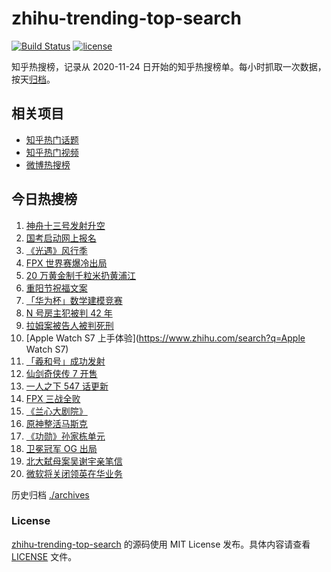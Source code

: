 # zhihu-trending-top-search

[![Build Status](https://github.com/justjavac/zhihu-trending-top-search/workflows/ci/badge.svg?branch=main)](https://github.com/justjavac/zhihu-trending-top-search/actions)
[![license](https://img.shields.io/github/license/justjavac/zhihu-trending-top-search)](https://github.com/justjavac/zhihu-trending-top-search/blob/main/LICENSE)

知乎热搜榜，记录从 2020-11-24 日开始的知乎热搜榜单。每小时抓取一次数据，按天[归档](./archives)。

## 相关项目

- [知乎热门话题](https://github.com/justjavac/zhihu-trending-hot-questions)
- [知乎热门视频](https://github.com/justjavac/zhihu-trending-hot-video)
- [微博热搜榜](https://github.com/justjavac/weibo-trending-hot-search)

## 今日热搜榜

<!-- BEGIN -->
<!-- 最后更新时间 Sat Oct 16 2021 06:12:39 GMT+0800 (China Standard Time) -->

1. [神舟十三号发射升空](https://www.zhihu.com/search?q=神舟十三号)
1. [国考启动网上报名](https://www.zhihu.com/search?q=国考)
1. [《光遇》风行季](https://www.zhihu.com/search?q=光遇)
1. [FPX 世界赛爆冷出局](https://www.zhihu.com/search?q=FPX)
1. [20 万黄金制千粒米扔黄浦江](https://www.zhihu.com/search?q=黄金米)
1. [重阳节祝福文案](https://www.zhihu.com/search?q=重阳节文案)
1. [「华为杯」数学建模竞赛](https://www.zhihu.com/search?q=华为杯)
1. [N 号房主犯被判 42 年](https://www.zhihu.com/search?q=N号房)
1. [拉姆案被告人被判死刑](https://www.zhihu.com/search?q=拉姆)
1. [Apple Watch S7 上手体验](https://www.zhihu.com/search?q=Apple Watch S7)
1. [「羲和号」成功发射](https://www.zhihu.com/search?q=羲和号)
1. [仙剑奇侠传 7 开售](https://www.zhihu.com/search?q=仙剑奇侠传7)
1. [一人之下 547 话更新](https://www.zhihu.com/search?q=一人之下)
1. [FPX 三战全败](https://www.zhihu.com/search?q=FPX)
1. [《兰心大剧院》](https://www.zhihu.com/search?q=兰心大剧院)
1. [原神整活马斯克](https://www.zhihu.com/search?q=原神)
1. [《功勋》孙家栋单元](https://www.zhihu.com/search?q=功勋)
1. [卫冕冠军 OG 出局](https://www.zhihu.com/search?q=og)
1. [北大弑母案吴谢宇亲笔信](https://www.zhihu.com/search?q=吴谢宇)
1. [微软将关闭领英在华业务](https://www.zhihu.com/search?q=领英)

<!-- END -->

历史归档 [./archives](./archives)

### License

[zhihu-trending-top-search](https://github.com/justjavac/zhihu-trending-top-search)
的源码使用 MIT License 发布。具体内容请查看 [LICENSE](./LICENSE) 文件。
